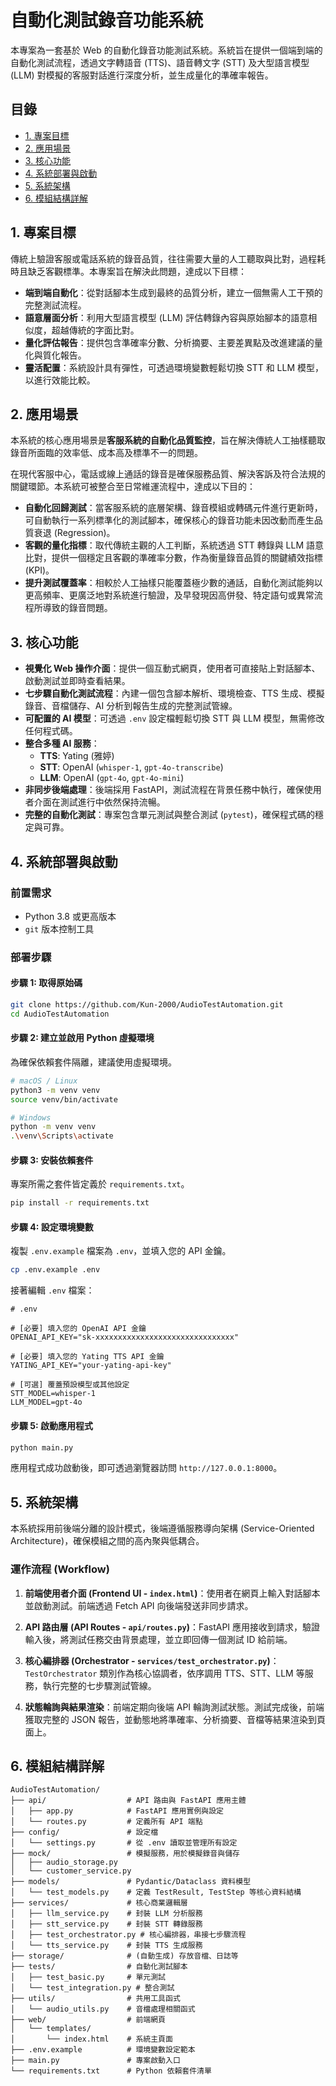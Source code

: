 # 自動化測試錄音功能系統

本專案為一套基於 Web 的自動化錄音功能測試系統。系統旨在提供一個端到端的自動化測試流程，透過文字轉語音 (TTS)、語音轉文字 (STT) 及大型語言模型 (LLM) 對模擬的客服對話進行深度分析，並生成量化的準確率報告。

## 目錄

- [1. 專案目標](#1-專案目標)
- [2. 應用場景](#2-應用場景)
- [3. 核心功能](#3-核心功能)
- [4. 系統部署與啟動](#4-系統部署與啟動)
- [5. 系統架構](#5-系統架構)
- [6. 模組結構詳解](#6-模組結構詳解)

## 1. 專案目標

傳統上驗證客服或電話系統的錄音品質，往往需要大量的人工聽取與比對，過程耗時且缺乏客觀標準。本專案旨在解決此問題，達成以下目標：

- **端到端自動化**：從對話腳本生成到最終的品質分析，建立一個無需人工干預的完整測試流程。
- **語意層面分析**：利用大型語言模型 (LLM) 評估轉錄內容與原始腳本的語意相似度，超越傳統的字面比對。
- **量化評估報告**：提供包含準確率分數、分析摘要、主要差異點及改進建議的量化與質化報告。
- **靈活配置**：系統設計具有彈性，可透過環境變數輕鬆切換 STT 和 LLM 模型，以進行效能比較。

## 2. 應用場景

本系統的核心應用場景是**客服系統的自動化品質監控**，旨在解決傳統人工抽樣聽取錄音所面臨的效率低、成本高及標準不一的問題。

在現代客服中心，電話或線上通話的錄音是確保服務品質、解決客訴及符合法規的關鍵環節。本系統可被整合至日常維運流程中，達成以下目的：

- **自動化回歸測試**：當客服系統的底層架構、錄音模組或轉碼元件進行更新時，可自動執行一系列標準化的測試腳本，確保核心的錄音功能未因改動而產生品質衰退 (Regression)。
- **客觀的量化指標**：取代傳統主觀的人工判斷，系統透過 STT 轉錄與 LLM 語意比對，提供一個穩定且客觀的準確率分數，作為衡量錄音品質的關鍵績效指標 (KPI)。
- **提升測試覆蓋率**：相較於人工抽樣只能覆蓋極少數的通話，自動化測試能夠以更高頻率、更廣泛地對系統進行驗證，及早發現因高併發、特定語句或異常流程所導致的錄音問題。

## 3. 核心功能

- **視覺化 Web 操作介面**：提供一個互動式網頁，使用者可直接貼上對話腳本、啟動測試並即時查看結果。
- **七步驟自動化測試流程**：內建一個包含腳本解析、環境檢查、TTS 生成、模擬錄音、音檔儲存、AI 分析到報告生成的完整測試管線。
- **可配置的 AI 模型**：可透過 `.env` 設定檔輕鬆切換 STT 與 LLM 模型，無需修改任何程式碼。
- **整合多種 AI 服務**：
  - **TTS**: Yating (雅婷)
  - **STT**: OpenAI (`whisper-1`, `gpt-4o-transcribe`)
  - **LLM**: OpenAI (`gpt-4o`, `gpt-4o-mini`)
- **非同步後端處理**：後端採用 FastAPI，測試流程在背景任務中執行，確保使用者介面在測試進行中依然保持流暢。
- **完整的自動化測試**：專案包含單元測試與整合測試 (`pytest`)，確保程式碼的穩定與可靠。

## 4. 系統部署與啟動

### 前置需求

- Python 3.8 或更高版本
- `git` 版本控制工具

### 部署步驟

#### 步驟 1: 取得原始碼

```bash
git clone https://github.com/Kun-2000/AudioTestAutomation.git
cd AudioTestAutomation
```

#### 步驟 2: 建立並啟用 Python 虛擬環境

為確保依賴套件隔離，建議使用虛擬環境。

```bash
# macOS / Linux
python3 -m venv venv
source venv/bin/activate

# Windows
python -m venv venv
.\venv\Scripts\activate
```

#### 步驟 3: 安裝依賴套件

專案所需之套件皆定義於 `requirements.txt`。

```bash
pip install -r requirements.txt
```

#### 步驟 4: 設定環境變數

複製 `.env.example` 檔案為 `.env`，並填入您的 API 金鑰。

```bash
cp .env.example .env
```

接著編輯 `.env` 檔案：

```env
# .env

# [必要] 填入您的 OpenAI API 金鑰
OPENAI_API_KEY="sk-xxxxxxxxxxxxxxxxxxxxxxxxxxxxxxx"

# [必要] 填入您的 Yating TTS API 金鑰
YATING_API_KEY="your-yating-api-key"

# [可選] 覆蓋預設模型或其他設定
STT_MODEL=whisper-1
LLM_MODEL=gpt-4o
```

#### 步驟 5: 啟動應用程式

```bash
python main.py
```

應用程式成功啟動後，即可透過瀏覽器訪問 `http://127.0.0.1:8000`。

## 5. 系統架構

本系統採用前後端分離的設計模式，後端遵循服務導向架構 (Service-Oriented Architecture)，確保模組之間的高內聚與低耦合。

### 運作流程 (Workflow)

1. **前端使用者介面 (Frontend UI - `index.html`)**：使用者在網頁上輸入對話腳本並啟動測試。前端透過 Fetch API 向後端發送非同步請求。

2. **API 路由層 (API Routes - `api/routes.py`)**：FastAPI 應用接收到請求，驗證輸入後，將測試任務交由背景處理，並立即回傳一個測試 ID 給前端。

3. **核心編排器 (Orchestrator - `services/test_orchestrator.py`)**：`TestOrchestrator` 類別作為核心協調者，依序調用 TTS、STT、LLM 等服務，執行完整的七步驟測試管線。

4. **狀態輪詢與結果渲染**：前端定期向後端 API 輪詢測試狀態。測試完成後，前端獲取完整的 JSON 報告，並動態地將準確率、分析摘要、音檔等結果渲染到頁面上。

## 6. 模組結構詳解

```
AudioTestAutomation/
├── api/                  # API 路由與 FastAPI 應用主體
│   ├── app.py            # FastAPI 應用實例與設定
│   └── routes.py         # 定義所有 API 端點
├── config/               # 設定檔
│   └── settings.py       # 從 .env 讀取並管理所有設定
├── mock/                 # 模擬服務，用於模擬錄音與儲存
│   ├── audio_storage.py
│   └── customer_service.py
├── models/               # Pydantic/Dataclass 資料模型
│   └── test_models.py    # 定義 TestResult, TestStep 等核心資料結構
├── services/             # 核心商業邏輯層
│   ├── llm_service.py    # 封裝 LLM 分析服務
│   ├── stt_service.py    # 封裝 STT 轉錄服務
│   ├── test_orchestrator.py # 核心編排器，串接七步驟流程
│   └── tts_service.py    # 封裝 TTS 生成服務
├── storage/              # (自動生成) 存放音檔、日誌等
├── tests/                # 自動化測試腳本
│   ├── test_basic.py     # 單元測試
│   └── test_integration.py # 整合測試
├── utils/                # 共用工具函式
│   └── audio_utils.py    # 音檔處理相關函式
├── web/                  # 前端網頁
│   └── templates/
│       └── index.html    # 系統主頁面
├── .env.example          # 環境變數設定範本
├── main.py               # 專案啟動入口
└── requirements.txt      # Python 依賴套件清單
```
